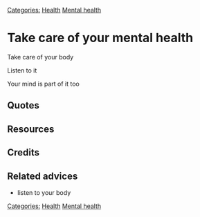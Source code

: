 [Categories:](../Categories/index.md) [Health](../Categories/Health.md) [Mental health](../Categories/Mental%20health.md)
# Take care of your mental health

Take care of your body

Listen to it

Your mind is part of it too



## Quotes

## Resources

## Credits

## Related advices

- listen to your body

[Categories:](../Categories/index.md) [Health](../Categories/Health.md) [Mental health](../Categories/Mental%20health.md)